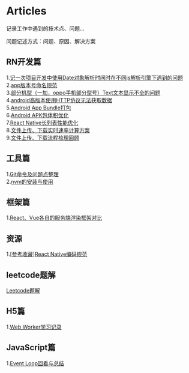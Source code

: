 # Articles
记录工作中遇到的技术点、问题...

问题记述方式：问题、原因、解决方案


## RN开发篇
1.[记一次项目开发中使用Date对象解析时间时在不同js解析引擎下遇到的问题](https://github.com/FerrisYufuWang/Articles/blob/master/RN%E5%BC%80%E5%8F%91%E7%AF%87-1.%E8%AE%B0%E4%B8%80%E6%AC%A1%E9%A1%B9%E7%9B%AE%E5%BC%80%E5%8F%91%E4%B8%AD%E4%BD%BF%E7%94%A8Date%E5%AF%B9%E8%B1%A1%E8%A7%A3%E6%9E%90%E6%97%B6%E9%97%B4%E6%97%B6%E5%9C%A8%E4%B8%8D%E5%90%8Cjs%E8%A7%A3%E6%9E%90%E5%BC%95%E6%93%8E%E4%B8%8B%E9%81%87%E5%88%B0%E7%9A%84%E9%97%AE%E9%A2%98.md)  
2.[app版本号命名规范](https://github.com/FerrisYufuWang/Articles/blob/master/RN%E5%BC%80%E5%8F%91%E7%AF%87-2.app%E7%89%88%E6%9C%AC%E5%8F%B7%E5%91%BD%E5%90%8D%E8%A7%84%E8%8C%83.md)  
3.[部分机型（一加，oppo手机部分型号）Text文本显示不全的问题](https://github.com/FerrisYufuWang/Articles/blob/master/RN%E5%BC%80%E5%8F%91%E7%AF%87-3.%E9%83%A8%E5%88%86%E6%9C%BA%E5%9E%8B%EF%BC%88%E4%B8%80%E5%8A%A0%EF%BC%8Coppo%E6%89%8B%E6%9C%BA%E9%83%A8%E5%88%86%E5%9E%8B%E5%8F%B7%EF%BC%89Text%E6%96%87%E6%9C%AC%E6%98%BE%E7%A4%BA%E4%B8%8D%E5%85%A8%E7%9A%84%E9%97%AE%E9%A2%98.md)  
4.[android高版本使用HTTP协议无法获取数据](https://github.com/FerrisYufuWang/Articles/blob/master/RN%E5%BC%80%E5%8F%91%E7%AF%87-4.android%E9%AB%98%E7%89%88%E6%9C%AC%E4%BD%BF%E7%94%A8HTTP%E5%8D%8F%E8%AE%AE%E6%97%A0%E6%B3%95%E8%8E%B7%E5%8F%96%E6%95%B0%E6%8D%AE.md)  
5.[Android App Bundle打包](https://github.com/FerrisW/Articles/blob/master/RN%E5%BC%80%E5%8F%91%E7%AF%87-5.Android%20App%20Bundle%E6%89%93%E5%8C%85.md)  
6.[Android APK包体积优化](https://github.com/FerrisW/Articles/blob/master/RN%E5%BC%80%E5%8F%91%E7%AF%87-6.android%20APK%E5%8C%85%E4%BD%93%E7%A7%AF%E4%BC%98%E5%8C%96%E5%AE%9E%E8%B7%B5.md)  
7.[React Native长列表性能优化](https://github.com/FerrisW/Articles/blob/master/RN%E5%BC%80%E5%8F%91%E7%AF%87-7.React%20Native%E9%95%BF%E5%88%97%E8%A1%A8%E6%80%A7%E8%83%BD%E4%BC%98%E5%8C%96.md)  
8.[文件上传、下载实时速率计算方案](https://github.com/FerrisW/Articles/blob/master/RN%E5%BC%80%E5%8F%91%E7%AF%87-8.%E6%96%87%E4%BB%B6%E4%B8%8A%E4%BC%A0%E4%B8%8B%E8%BD%BD%E5%AE%9E%E6%97%B6%E9%80%9F%E7%8E%87%E8%AE%A1%E7%AE%97%E6%96%B9%E6%A1%88%E6%95%B4%E7%90%86.md)  
9.[文件上传、下载流程梳理回顾](https://github.com/FerrisW/Articles/blob/master/RN%E5%BC%80%E5%8F%91%E7%AF%87-9.%E6%96%87%E4%BB%B6%E4%B8%8A%E4%BC%A0%E3%80%81%E4%B8%8B%E8%BD%BD%E6%B5%81%E7%A8%8B%E6%A2%B3%E7%90%86%E5%9B%9E%E9%A1%BE.md)

## 工具篇
1.[Git命令及问题点整理](https://github.com/FerrisYufuWang/Articles/blob/master/%E5%B7%A5%E5%85%B7%E7%AF%87-1.Git%E5%91%BD%E4%BB%A4%E5%8F%8A%E9%97%AE%E9%A2%98%E7%82%B9%E6%95%B4%E7%90%86.md)  
2.[nvm的安装与使用](https://github.com/FerrisW/Articles/blob/master/%E5%B7%A5%E5%85%B7%E7%AF%87-2.nvm%E7%9A%84%E5%AE%89%E8%A3%85%E4%B8%8E%E4%BD%BF%E7%94%A8.md)

## 框架篇
1.[React、Vue各自的服务端渲染框架对比]()

## 资源
1.[[参考收藏]React Native编码规范](https://github.com/FerrisW/Articles/blob/master/%5B%E5%8F%82%E8%80%83%E6%94%B6%E8%97%8F%5DReact%20Native%E7%BC%96%E7%A0%81%E8%A7%84%E8%8C%83.md)

## leetcode题解
[Leetcode题解](https://github.com/FerrisW/LeetCodePractise)

## H5篇
1.[Web Worker学习记录](https://github.com/FerrisYufuWang/Articles/blob/master/H5%E7%AF%87-1.Web%20Worker%E5%AD%A6%E4%B9%A0%E8%AE%B0%E5%BD%95.md)  

## JavaScript篇
1.[Event Loop回看与总结](https://github.com/FerrisW/Articles/blob/master/JavaScript%E7%AF%87-1.Event%20Loop%E5%9B%9E%E7%9C%8B%E4%B8%8E%E6%80%BB%E7%BB%93.md)